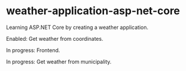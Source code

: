 # weather-application-asp-net-core
Learning ASP.NET Core by creating a weather application.

Enabled: Get weather from coordinates.

In progress: Frontend. 

In progress: Get weather from municipality.
